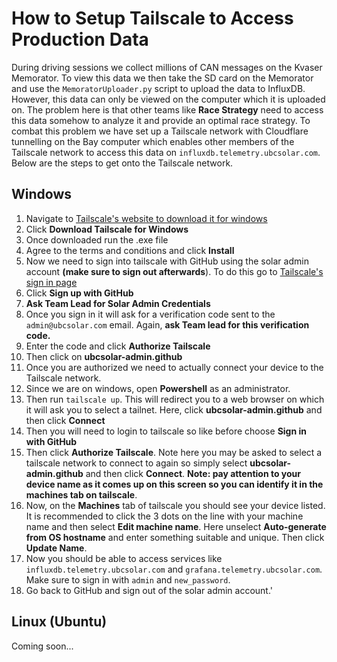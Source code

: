 # How to Setup Tailscale to Access Production Data
During driving sessions we collect millions of CAN messages on the Kvaser Memorator. To view this data we then take the SD card on the Memorator and use the `MemoratorUploader.py` script to upload the data to InfluxDB. However, this data can only be viewed on the computer which it is uploaded on. The problem here is that other teams like **Race Strategy** need to access this data somehow to analyze it and provide an optimal race strategy. To combat this problem we have set up a Tailscale network with Cloudflare tunnelling on the Bay computer which enables other members of the Tailscale network to access this data on `influxdb.telemetry.ubcsolar.com`. Below are the steps to get onto the Tailscale network.

## Windows
1. Navigate to [Tailscale's website to download it for windows](https://tailscale.com/download/windows)
2. Click **Download Tailscale for Windows**
3. Once downloaded run the .exe file
4. Agree to the terms and conditions and click **Install**
5. Now we need to sign into tailscale with GitHub using the solar admin account **(make sure to sign out afterwards**). To do this go to [Tailscale's sign in page](https://www.google.com/url?sa=t&source=web&rct=j&opi=89978449&url=https://login.tailscale.com/start&ved=2ahUKEwiZteTtw5WHAxVgiY4IHYhoAFIQFnoECCEQAQ&usg=AOvVaw1buC-MDlbw2TpOpK4NqiP9)
6. Click **Sign up with GitHub**
7. **Ask Team Lead for Solar Admin Credentials**
8. Once you sign in it will ask for a verification code sent to the `admin@ubcsolar.com` email. Again, **ask Team lead for this verification code.**
9. Enter the code and click **Authorize Tailscale**
10. Then click on **ubcsolar-admin.github**
11. Once you are authorized we need to actually connect your device to the Tailscale network. 
12. Since we are on windows, open **Powershell** as an administrator.
13. Then run `tailscale up`. This will redirect you to a web browser on which it will ask you to select a tailnet. Here, click **ubcsolar-admin.github** and then click **Connect**
14. Then you will need to login to tailscale so like before choose **Sign in with GitHub**
15. Then click **Authorize Tailscale**. Note here you may be asked to select a tailscale network to connect to again so simply select **ubcsolar-admin.github** and then click **Connect**. **Note: pay attention to your device name as it comes up on this screen so you can identify it in the machines tab on tailscale**.
16. Now, on the **Machines** tab of tailscale you should see your device listed. It is recommended to click the 3 dots on the line with your machine name and then select **Edit machine name**. Here unselect **Auto-generate from OS hostname** and enter something suitable and unique. Then click **Update Name**.
17. Now you should be able to access services like `influxdb.telemetry.ubcsolar.com` and `grafana.telemetry.ubcsolar.com`. Make sure to sign in with `admin` and `new_password`.
18. Go back to GitHub and sign out of the solar admin account.'

## Linux (Ubuntu)
Coming soon...
